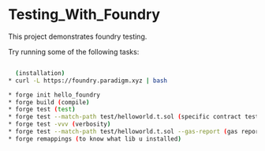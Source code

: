 # Testing_With_Foundry

This project demonstrates foundry testing.

Try running some of the following tasks:

```bash

  (installation)
* curl -L https://foundry.paradigm.xyz | bash

* forge init hello_foundry
* forge build (compile)
* forge test (test)
* forge test --match-path test/helloworld.t.sol (specific contract test)
* forge test -vvv (verbosity)
* forge test --match-path test/helloworld.t.sol --gas-report (gas report)
* forge remappings (to know what lib u installed)


```
